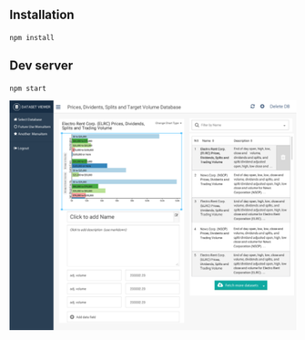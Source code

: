 ## Installation
`npm install`

## Dev server
`npm start`

![design](https://raw.githubusercontent.com/jestanoff/dataset-viewer/master/Wireframe.fw.png "Design")
